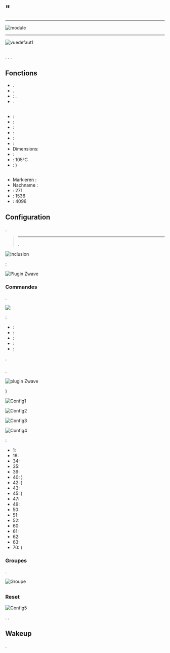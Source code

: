 # "

****

![module](images/fibaro.fgwpe101/module.jpg)

****

![vuedefaut1](images/fibaro.fgwpe101/vuedefaut1.jpg)

## 

. . . 

## Fonctions

-   .
-   .
-   : .
-   .

## 

-    : 
-    : 
-    : 
-    : 
-    : 
-    : 
-   Dimensions: 
-    : 
-    : 105°C
-    : )

## 

-   Markieren : 
-   Nachname : 
-    : 271
-    : 1536
-    : 4096

## Configuration

 [](https://doc.jeedom.com/de_DE/plugins/automation%20protocol/openzwave/).

> ****
>
> .

![inclusion](images/fibaro.fgwpe101/inclusion.jpg)

 :

![Plugin Zwave](images/fibaro.fgwpe101/information.jpg)

### Commandes

.

![](images/fibaro.fgwpe101/commandes.jpg)

 :

-    : 
-    : 
-    : 
-    : 
-    : 

.

### 

.

![ plugin Zwave](images/plugin/bouton_configuration.jpg)

)

![Config1](images/fibaro.fgwpe101/config1.jpg)

![Config2](images/fibaro.fgwpe101/config2.jpg)

![Config3](images/fibaro.fgwpe101/config3.jpg)

![Config4](images/fibaro.fgwpe101/config4.jpg)

 :

-   1: 
-   16: 
-   34: 
-   35: 
-   39: 
-   40: )
-   42: )
-   43: 
-   45: )
-   47: 
-   49: 
-   50: 
-   51: 
-   52: 
-   60: 
-   61: 
-   62: 
-   63: 
-   70: )

### Groupes

.

![Groupe](images/fibaro.fgwpe101/groupe.jpg)

## 

### Reset

![Config5](images/fibaro.fgwpe101/config5.jpg)

. .

## Wakeup

.
